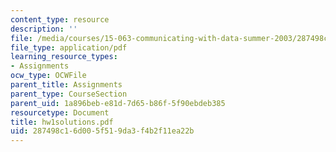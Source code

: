 ```yaml
---
content_type: resource
description: ''
file: /media/courses/15-063-communicating-with-data-summer-2003/287498c16d005f519da3f4b2f11ea22b_hw1solutions.pdf
file_type: application/pdf
learning_resource_types:
- Assignments
ocw_type: OCWFile
parent_title: Assignments
parent_type: CourseSection
parent_uid: 1a896beb-e81d-7d65-b86f-5f90ebdeb385
resourcetype: Document
title: hw1solutions.pdf
uid: 287498c1-6d00-5f51-9da3-f4b2f11ea22b
---
```

